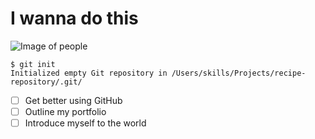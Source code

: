 # I wanna do this
![Image of people](https://www.freevector.com/uploads/vector/preview/28523/Group-of-People.jpg)
```
$ git init
Initialized empty Git repository in /Users/skills/Projects/recipe-repository/.git/
```
- [ ] Get better using GitHub
- [ ] Outline my portfolio
- [ ] Introduce myself to the world
